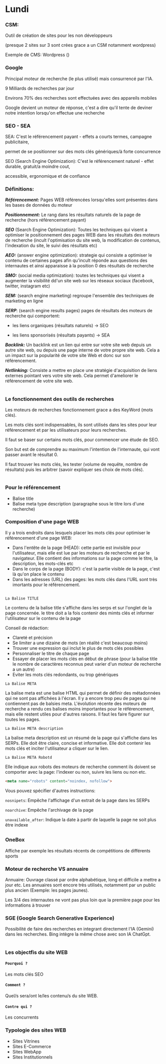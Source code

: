# Lundi

### CSM:

Outil de création de sites pour les non développeurs

(presque 2 sites sur 3 sont crées grace a un CSM notamment wordpress)

Exemple de CMS: Wordpress ()

### Google

Principal moteur de recherche (le plus utilisé) mais consurrencé par l'IA.

9 Milliards de recherches par jour

Environs 70% des recherches sont effectuées avec des appareils mobiles

Google devient un moteur de réponse, c'est a dire qu'il tente de deviner notre intention lorsqu'on effectue une recherche

### SEO - SEA

SEA: C'est le référencement payant - effets a courts termes, campagne publicitaire,

permet de se positionner sur des mots clés génériques/à forte concurrence

SEO (Search Engine Optimization): C'est le référencement naturel - effet durable, gratuit/a moindre cout,

accessible, ergonomique et de confiance

### Définitions:

***Référencement:*** Pages WEB référencées lorsqu'elles sont présentes dans les bases de données du moteur

***Positionnement:*** Le rang dans les résultats naturels de la page de recherche (hors référencement payant)

***SEO*** (Search Engine Optimization): Toutes les techniques qui visent a optimiser le positionnement des pages WEB dans les résultats des moteurs de recherche (incult l'optimisation du site web, la modification de contenus, l'indexation du site, le suivi des résultats etc)

***AEO:*** (answer engine optimization): strategie qui consiste a optimiser le contenu de certaines pages afin qu'incult réponde aux questions des internautes et ainsi apparaisse à la position 0 des résultats de recherche

***SMO:*** (social media optimization): toutes les techniques qui visent a augmenter la visibilité dd'un site web sur les réseaux sociaux (facebook, twitter, instagram etc)

***SEM:*** (search engine marketing) regroupe l'ensemble des techniques de marketing en ligne

***SERP***: (search engine results pages) pages de résultats des moteurs de recherche qui comportent:

- les liens organiques (résultats naturels) -> SEO

- les liens sponsorisés (résultats payants) -> SEA

***Backlink:*** Un backlink est un lien qui entre sur votre site web depuis un autre site web, ou depuis une page interne de votre propre site web. Cela a un impact sur la popularité de votre site Web et donc sur son référencement.

***Netlinking:*** Consiste a mettre en place une stratégie d'acquisition de liens externes pointant vers votre site web. Cela permet d'ameliorer le référencement de votre site web. 

#

### Le fonctionnement des outils de recherches

Les moteurs de recherches fonctionnement grace a des KeyWord (mots clés).

Les mots clés sont indispensables, ils sont utilisés dans les sites pour leur référencement et par les utilisateurs pour leurs recherches.

Il faut se baser sur certains mots clés, pour commencer une étude de SEO.

Son but est de comprendre au maximum l'intention de l'internaute, qui vont passer avant le résultat 0.

Il faut trouver les mots clés, les tester (volume de requête, nombre de résultats) puis les arbitrer (savoir expliquer ses choix de mots clés).


#

### Pour le référencement

- Balise title
- Balise meta type description (paragraphe sous le titre lors d'une recherche)

### Composition d'une page WEB

Il y a trois endroits dans lesquels placer les mots clés pour optimiser le référencement d'une page WEB:

- Dans l'entête de la page (HEAD): cette partie est invisible pour l'utilisateur, mais elle est lue par les moteurs de recherche et par le navigateur. Elle contient des informations sur la page comme le titre, la description, les mots-clés etc
- Dans le corps de la page (BODY): c'est la partie visible de la page, c'est là qu'on place le contenu
- Dans les adresses (URL) des pages: les mots clés dans l'URL sont très imortants pour le référencement.

##

`La Balise TITLE`

Le contenu de la balise title s'affiche dans les serps et sur l'onglet de la page concernée. le titre doit a la fois contenir des mimts clés et informer l'utilisateur sur le contenu de la page
 
Conseil de rédaction:

- Clareté et précision
- Se limiter a une dizaine de mots (en réalité c'est beaucoup moins)
- Trouver une expression qui inclut le plus de mots clés possibles
- Personnaliser le titre de chaque page
- Essayer de placer les mots clés en début de phrase (pour la balise title le nombre de caractères reconnus peut varier d'un moteur de recherche a un autre)
- Eviter les mots clés redondants, ou trop génériques

`La Balise META`

La balise meta est une balise HTML qui permet de définir des métadonnées qui ne sont pas affichées à l'écran. Il y a encore trop peu de pages qui ne contiennent pas de balsies meta.
L'évolution récente des moteurs de recherche a rendu ces balises moins importantes pour le référencement, mais elle restent utiles pour d'autres raisons.
Il faut les faire figurer sur toutes les pages.

`La Balise META description`

La balise meta description est un résumé de la page qui s'affiche dans les SERPs. Elle doit être claire, concise et informative. Elle doit contenir les mots clés et inciter l'utilisateur a cliquer sur le lien.

`La Balise META Robotd`

Elle indique aux robots des moteurs de recherche comment ils doivent se comporter avec la page: l'indexer ou non, suivre les liens ou non etc.

```html
<meta name="robots" content="noindex, nofollow">
```

Vous pouvez spécifier d'autres instructions:

`nosnipets`: Empêche l'affichage d'un extrait de la page dans les SERPs

`noarchive`: Empêche l'archivage de la page

`unavailable_after`: Indique la date à partir de laquelle la page ne soit plus être indexe

##

### OneBox

Affiche par exemple les résultats récents de compétitions de différents sports

### Moteur de recherche VS annuaire

Annuaire: Ouvrage classé par ordre alphabétique, long et difficile a mettre a jour etc. Les annuaires sont encore très utilisés, notamment par un public plus ancien (Exemple: les pages jaunes).

Les 3/4 des internautes ne vont pas plus loin que la première page pour les informations à trouver

### SGE (Google Search Generative Experience)

Possibilité de faire des recherches en integrant directement l'IA (Gemini) dans les recherches. Bing intègre la même chose avec son IA ChatGpt.

#

### Les objectfis du site WEB

#### `Pourquoi ?`

Les mots clés SEO

#### `Comment ?`

Quel/s sera/ont le/les contenu/s du site WEB.

#### `Contre qui ?`

Les concurrents

### Typologie des sites WEB

- Sites Vitrines
- Sites E-Commerce
- Sites WebApp
- Sites Institutionnels